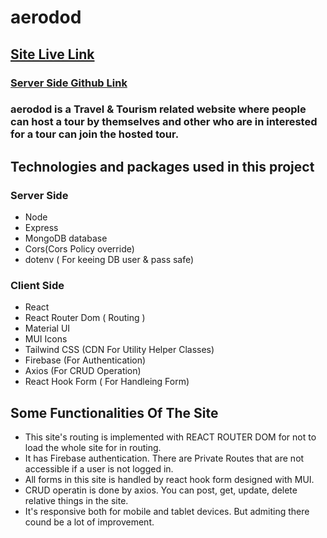 # aerodod

## [Site Live Link](https://aerodod-3736a.firebaseapp.com/)

### [Server Side Github Link](https://github.com/programming-hero-web-course1/tourism-or-delivery-website-server-side-asif-iqbal-munna)

### aerodod is a Travel & Tourism related website where people can host a tour by themselves and other who are in interested for a tour can join the hosted tour.

## Technologies and packages used in this project

### Server Side

- Node
- Express
- MongoDB database
- Cors(Cors Policy override)
- dotenv ( For keeing DB user & pass safe)

### Client Side

- React
- React Router Dom ( Routing )
- Material UI
- MUI Icons
- Tailwind CSS (CDN For Utility Helper Classes)
- Firebase (For Authentication)
- Axios (For CRUD Operation)
- React Hook Form ( For Handleing Form)

## Some Functionalities Of The Site

- This site's routing is implemented with REACT ROUTER DOM for not to load the whole site for in routing.
- It has Firebase authentication. There are Private Routes that are not accessible if a user is not logged in.
- All forms in this site is handled by react hook form designed with MUI.
- CRUD operatin is done by axios. You can post, get, update, delete relative things in the site.
- It's responsive both for mobile and tablet devices. But admiting there cound be a lot of improvement.
